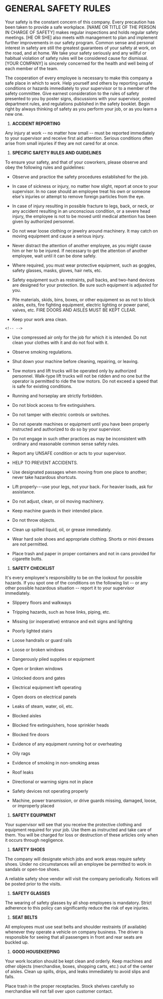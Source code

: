 # GENERAL SAFETY RULES

Your safety is the constant concern of this company. Every precaution
has been taken to provide a safe workplace. \[NAME OR TITLE OF THE
PERSON IN CHARGE OF SAFETY\] makes regular inspections and holds regular
safety meetings. \[HE OR SHE\] also meets with management to plan and
implement further improvements in our safety program. Common sense and
personal interest in safety are still the greatest guarantees of your
safety at work, on the road, and at home. We take your safety seriously
and any willful or habitual violation of safety rules will be considered
cause for dismissal. \[YOUR COMPANY\] is sincerely concerned for the
health and well being of each member of the team.

The cooperation of every employee is necessary to make this company a
safe place in which to work. Help yourself and others by reporting
unsafe conditions or hazards immediately to your supervisor or to a
member of the safety committee. Give earnest consideration to the rules
of safety presented to you by poster signs, discussions with your
supervisor, posted department rules, and regulations published in the
safety booklet. Begin right by always thinking of safety as you perform
your job, or as you learn a new one.

1.  **ACCIDENT REPORTING**

Any injury at work -- no matter how small -- must be reported
immediately to your supervisor and receive first aid attention. Serious
conditions often arise from small injuries if they are not cared for at
once.

1.  **SPECIFIC SAFETY RULES AND GUIDELINES**

To ensure your safety, and that of your coworkers, please observe and
obey the following rules and guidelines:

-   Observe and practice the safety procedures established for the job.

-   In case of sickness or injury, no matter how slight, report at once
    to your supervisor. In no case should an employee treat his own or
    someone else\'s injuries or attempt to remove foreign particles from
    the eye.

-   In case of injury resulting in possible fracture to legs, back, or
    neck, or any accident resulting in an unconscious condition, or a
    severe head injury, the employee is not to be moved until medical
    attention has been given by authorized personnel.

-   Do not wear loose clothing or jewelry around machinery. It may catch
    on moving equipment and cause a serious injury.

-   Never distract the attention of another employee, as you might cause
    him or her to be injured. If necessary to get the attention of
    another employee, wait until it can be done safely.

-   Where required, you must wear protective equipment, such as goggles,
    safety glasses, masks, gloves, hair nets, etc.

-   Safety equipment such as restraints, pull backs, and two-hand
    devices are designed for your protection. Be sure such equipment is
    adjusted for you.

-   Pile materials, skids, bins, boxes, or other equipment so as not to
    block aisles, exits, fire fighting equipment, electric lighting or
    power panel, valves, etc. FIRE DOORS AND AISLES MUST BE KEPT CLEAR.

-   Keep your work area clean.

```{=html}
<!-- -->
```
-   Use compressed air only for the job for which it is intended. Do not
    clean your clothes with it and do not fool with it.

-   Observe smoking regulations.

-   Shut down your machine before cleaning, repairing, or leaving.

-   Tow motors and lift trucks will be operated only by authorized
    personnel. Walk-type lift trucks will not be ridden and no one but
    the operator is permitted to ride the tow motors. Do not exceed a
    speed that is safe for existing conditions.

-   Running and horseplay are strictly forbidden.

-   Do not block access to fire extinguishers.

-   Do not tamper with electric controls or switches.

-   Do not operate machines or equipment until you have been properly
    instructed and authorized to do so by your supervisor.

-   Do not engage in such other practices as may be inconsistent with
    ordinary and reasonable common sense safety rules.

-   Report any UNSAFE condition or acts to your supervisor.

-   HELP TO PREVENT ACCIDENTS.

-   Use designated passages when moving from one place to another; never
    take hazardous shortcuts.

-   Lift properly---use your legs, not your back. For heavier loads, ask
    for assistance.

-   Do not adjust, clean, or oil moving machinery.

-   Keep machine guards in their intended place.

-   Do not throw objects.

-   Clean up spilled liquid, oil, or grease immediately.

-   Wear hard sole shoes and appropriate clothing. Shorts or mini
    dresses are not permitted.

-   Place trash and paper in proper containers and not in cans provided
    for cigarette butts.

1.  **SAFETY CHECKLIST**

It's every employee's responsibility to be on the lookout for possible
hazards. If you spot one of the conditions on the following list -- or
any other possible hazardous situation -- report it to your supervisor
immediately.

-   Slippery floors and walkways

-   Tripping hazards, such as hose links, piping, etc.

-   Missing (or inoperative) entrance and exit signs and lighting

-   Poorly lighted stairs

-   Loose handrails or guard rails

-   Loose or broken windows

-   Dangerously piled supplies or equipment

-   Open or broken windows

-   Unlocked doors and gates

-   Electrical equipment left operating

-   Open doors on electrical panels

-   Leaks of steam, water, oil, etc.

-   Blocked aisles

-   Blocked fire extinguishers, hose sprinkler heads

-   Blocked fire doors

-   Evidence of any equipment running hot or overheating

-   Oily rags

-   Evidence of smoking in non-smoking areas

-   Roof leaks

-   Directional or warning signs not in place

-   Safety devices not operating properly

-   Machine, power transmission, or drive guards missing, damaged,
    loose, or improperly placed

1.  **SAFETY EQUIPMENT**

Your supervisor will see that you receive the protective clothing and
equipment required for your job. Use them as instructed and take care of
them. You will be charged for loss or destruction of these articles only
when it occurs through negligence.

1.  **SAFETY SHOES**

The company will designate which jobs and work areas require safety
shoes. Under no circumstances will an employee be permitted to work in
sandals or open-toe shoes.

A reliable safety shoe vendor will visit the company periodically.
Notices will be posted prior to the visits.

1.  **SAFETY GLASSES**

The wearing of safety glasses by all shop employees is mandatory. Strict
adherence to this policy can significantly reduce the risk of eye
injuries.

1.  **SEAT BELTS**

All employees must use seat belts and shoulder restraints (if available)
whenever they operate a vehicle on company business. The driver is
responsible for seeing that all passengers in front and rear seats are
buckled up.

1.  **GOOD HOUSEKEEPING**

Your work location should be kept clean and orderly. Keep machines and
other objects (merchandise, boxes, shopping carts, etc.) out of the
center of aisles. Clean up spills, drips, and leaks immediately to avoid
slips and falls.

Place trash in the proper receptacles. Stock shelves carefully so
merchandise will not fall over upon customer contact.
